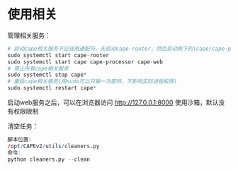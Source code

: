 # 使用相关

管理相关服务：  
```r
# 启动cape相关服务不应该用通配符，先启动cape-rooter，然后启动剩下的(cape/cape-processor/cape-web)
sudo systemctl start cape-rooter
sudo systemctl start cape cape-processor cape-web
# 停止所有cape相关服务
sudo systemctl stop cape*
# 重启cape相关服务(用sudo可以只输一次密码，不影响实际进程权限)
sudo systemctl restart cape*
```

启动web服务之后，可以在浏览器访问 http://127.0.0.1:8000 使用沙箱，默认没有权限限制  

清空任务：  
```r
脚本位置:
/opt/CAPEv2/utils/cleaners.py
命令:
python cleaners.py --clean
```
